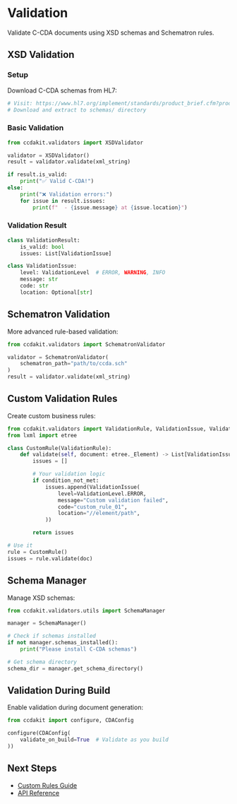 # Validation

Validate C-CDA documents using XSD schemas and Schematron rules.

## XSD Validation

### Setup

Download C-CDA schemas from HL7:

```bash
# Visit: https://www.hl7.org/implement/standards/product_brief.cfm?product_id=492
# Download and extract to schemas/ directory
```

### Basic Validation

```python
from ccdakit.validators import XSDValidator

validator = XSDValidator()
result = validator.validate(xml_string)

if result.is_valid:
    print("✅ Valid C-CDA!")
else:
    print("❌ Validation errors:")
    for issue in result.issues:
        print(f"  - {issue.message} at {issue.location}")
```

### Validation Result

```python
class ValidationResult:
    is_valid: bool
    issues: List[ValidationIssue]

class ValidationIssue:
    level: ValidationLevel  # ERROR, WARNING, INFO
    message: str
    code: str
    location: Optional[str]
```

## Schematron Validation

More advanced rule-based validation:

```python
from ccdakit.validators import SchematronValidator

validator = SchematronValidator(
    schematron_path="path/to/ccda.sch"
)
result = validator.validate(xml_string)
```

## Custom Validation Rules

Create custom business rules:

```python
from ccdakit.validators import ValidationRule, ValidationIssue, ValidationLevel
from lxml import etree

class CustomRule(ValidationRule):
    def validate(self, document: etree._Element) -> List[ValidationIssue]:
        issues = []

        # Your validation logic
        if condition_not_met:
            issues.append(ValidationIssue(
                level=ValidationLevel.ERROR,
                message="Custom validation failed",
                code="custom_rule_01",
                location="//element/path",
            ))

        return issues

# Use it
rule = CustomRule()
issues = rule.validate(doc)
```

## Schema Manager

Manage XSD schemas:

```python
from ccdakit.validators.utils import SchemaManager

manager = SchemaManager()

# Check if schemas installed
if not manager.schemas_installed():
    print("Please install C-CDA schemas")

# Get schema directory
schema_dir = manager.get_schema_directory()
```

## Validation During Build

Enable validation during document generation:

```python
from ccdakit import configure, CDAConfig

configure(CDAConfig(
    validate_on_build=True  # Validate as you build
))
```

## Next Steps

- [Custom Rules Guide](../examples/validation.md)
- [API Reference](../api/validators.md)
